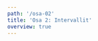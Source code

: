 ```yaml
---
path: '/osa-02'
title: 'Osa 2: Intervallit'
overview: true
---
```


<music-exercise name="Intervallit nuotti ja kuuntelu" type="intervals"></music-exercise>
<music-exercise name="Intervallit nuotti" type="intervals_notes"></music-exercise>
<music-exercise name="Intervallit kuuntelu" type="intervals_sound"></music-exercise>
